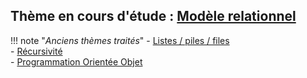 

## Thème en cours d'étude : [Modèle relationnel](T4_Bases_de_donnees/4.1_Modele_relationnel/cours/)  

!!! note "*Anciens thèmes traités*"
    - [Listes / piles / files](T1_Structures_de_donnees/1.1_Listes_Piles_Files/cours/)  
    - [Récursivité](T2_Programmation/2.2_Recursivite/cours/)  
    - [Programmation Orientée Objet](T2_Programmation/2.1_Programmation_Orientee_Objet/cours/)  
